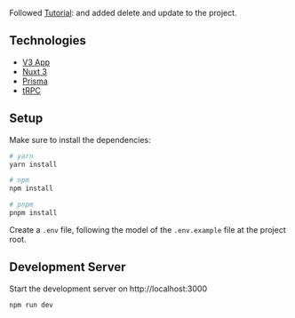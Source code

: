 Followed [Tutorial](https://www.youtube.com/watch?v=ksDYbz2cAYA&pp=ygUPd2ViIGRldiBjb2R5IHYz):
and added delete and update to the project. 

##  Technologies

- [V3 App](https://create-v3-app.vercel.app/)
- [Nuxt 3](https://nuxt.com/docs)
- [Prisma](https://prisma.io)
- [tRPC](https://trpc.io)


## Setup

Make sure to install the dependencies:

```bash
# yarn
yarn install

# npm
npm install

# pnpm
pnpm install
```

Create a `.env` file, following the model of the `.env.example` file at the project root.

## Development Server

Start the development server on http://localhost:3000

```bash
npm run dev
```
